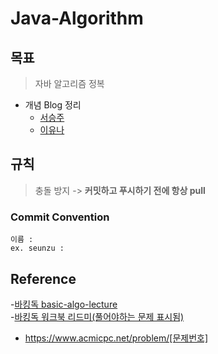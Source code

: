 # Java-Algorithm

## 목표
> 자바 알고리즘 정복
- 개념 Blog 정리
  - [서승주](https://debug.tistory.com/)
  - [이유나](https://lyn00.tistory.com)
  
## 규칙
> 충돌 방지 -> **커밋하고 푸시하기 전에 항상 pull**

### Commit Convention
```
이름 : 
ex. seunzu :
```

## Reference
-[바킹독 basic-algo-lecture](https://github.com/encrypted-def/basic-algo-lecture)<br>
-[바킹독 워크북 리드미(풀어야하는 문제 표시됨)](https://github.com/encrypted-def/basic-algo-lecture/blob/master/workbook.md) <br>
- https://www.acmicpc.net/problem/[문제번호]  <br>
